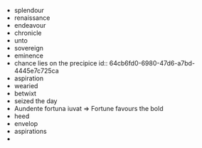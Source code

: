 - splendour
- renaissance
- endeavour
- chronicle
- unto
- sovereign
- eminence
- chance lies on the precipice
  id:: 64cb6fd0-6980-47d6-a7bd-4445e7c725ca
- aspiration
- wearied
- betwixt
- seized the day
- Aundente fortuna iuvat => Fortune favours the bold
- heed
- envelop
- aspirations
-